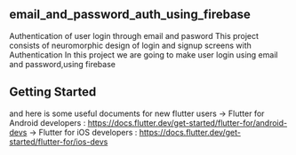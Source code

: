 ## email_and_password_auth_using_firebase
Authentication of user login through email and pasword 
This project consists of neuromorphic design of login and signup screens with Authentication
In this project we are going to make user login using email and password,using firebase 

## Getting Started
and here is some useful documents for new flutter users
-> Flutter for Android developers : https://docs.flutter.dev/get-started/flutter-for/android-devs
-> Flutter for iOS developers     : https://docs.flutter.dev/get-started/flutter-for/ios-devs

